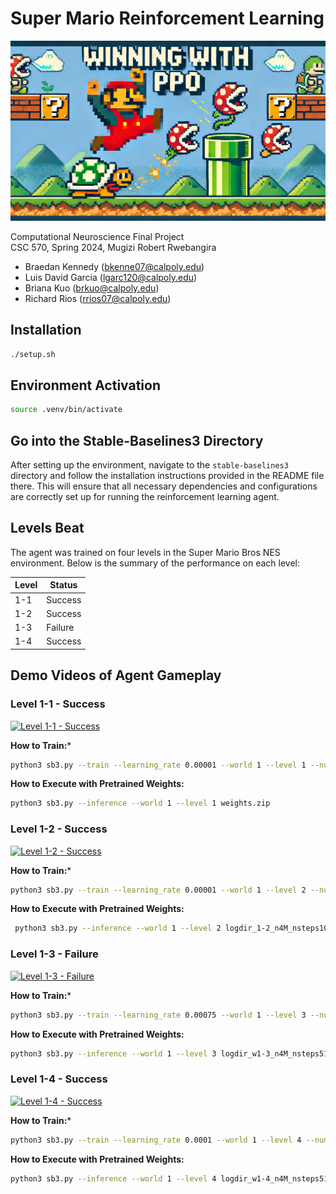 # Super Mario Reinforcement Learning

![Winning with PPO](./Banner.webp)

Computational Neuroscience Final Project \
CSC 570, Spring 2024, Mugizi Robert Rwebangira

- Braedan Kennedy ([bkenne07@calpoly.edu](mailto:bkenne07@calpoly.edu))
- Luis David Garcia ([lgarc120@calpoly.edu](mailto:lgarc120@calpoly.edu))
- Briana Kuo ([brkuo@calpoly.edu](mailto:brkuo@calpoly.edu))
- Richard Rios ([rrios07@calpoly.edu](mailto:rrios07@calpoly.edu))

## Installation

```bash
./setup.sh
```

## Environment Activation

```bash
source .venv/bin/activate
```

## Go into the Stable-Baselines3 Directory

After setting up the environment, navigate to the `stable-baselines3` directory and follow the installation instructions provided in the README file there. This will ensure that all necessary dependencies and configurations are correctly set up for running the reinforcement learning agent.

## Levels Beat

The agent was trained on four levels in the Super Mario Bros NES environment. Below is the summary of the performance on each level:

| Level | Status   |
|-------|----------|
| 1-1   | Success  |
| 1-2   | Success  |
| 1-3   | Failure  |
| 1-4   | Success  |


## Demo Videos of Agent Gameplay

### Level 1-1 - Success

[![Level 1-1 - Success](https://github.com/kennedyengineering/SuperMarioRL/assets/87344382/fa0c8bd3-d0eb-4a41-b467-651c9d1fc71e)](https://github.com/kennedyengineering/SuperMarioRL/assets/87344382/fa0c8bd3-d0eb-4a41-b467-651c9d1fc71e)

**How to Train:***

```bash
python3 sb3.py --train --learning_rate 0.00001 --world 1 --level 1 --num_time_steps 4000000 logdir_w1-1_n4M_nsteps512_lr00001
```

**How to Execute with Pretrained Weights:**

```bash
python3 sb3.py --inference --world 1 --level 1 weights.zip
```

### Level 1-2 - Success

[![Level 1-2 - Success](https://github.com/kennedyengineering/SuperMarioRL/assets/87344382/5b0c314f-32a0-4e38-b5aa-d1c1733e3da4)](https://github.com/kennedyengineering/SuperMarioRL/assets/87344382/5b0c314f-32a0-4e38-b5aa-d1c1733e3da4)

**How to Train:***

```bash
python3 sb3.py --train --learning_rate 0.00001 --world 1 --level 2 --num_time_steps 4000000 --n_steps 1024 logdir_1-2_n4M_nsteps1024_lr0001
```

**How to Execute with Pretrained Weights:**

```bash
 python3 sb3.py --inference --world 1 --level 2 logdir_1-2_n4M_nsteps1024_lr0001/models/best_model.zip
```

### Level 1-3 - Failure

[![Level 1-3 - Failure](https://github.com/kennedyengineering/SuperMarioRL/assets/87344382/322a0cd5-12b7-4f10-a1c0-208eb2e7c3a7)](https://github.com/kennedyengineering/SuperMarioRL/assets/87344382/322a0cd5-12b7-4f10-a1c0-208eb2e7c3a7)

**How to Train:***

```bash
python3 sb3.py --train --learning_rate 0.00075 --world 1 --level 3 --num_time_steps 4000000 logdir_w1-3_n4M_nsteps512_lr000075
```

**How to Execute with Pretrained Weights:**

```bash
python3 sb3.py --inference --world 1 --level 3 logdir_w1-3_n4M_nsteps512_lr000075/models/best_model.zip
```

### Level 1-4 - Success

[![Level 1-4 - Success](https://github.com/kennedyengineering/SuperMarioRL/assets/87344382/18ce0a3d-9b4d-402a-89f4-cd432b8f2ea7)](https://github.com/kennedyengineering/SuperMarioRL/assets/87344382/18ce0a3d-9b4d-402a-89f4-cd432b8f2ea7)

**How to Train:***

```bash
python3 sb3.py --train --learning_rate 0.0001 --world 1 --level 4 --num_time_steps 4000000 logdir_w1-4_n4M_nsteps512_lr00001
```

**How to Execute with Pretrained Weights:**

```bash
python3 sb3.py --inference --world 1 --level 4 logdir_w1-4_n4M_nsteps512_lr00001/models/best_model.zip
```
